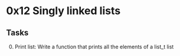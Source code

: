 # 0x12 Singly linked lists

## Tasks
0. Print list:
Write a function that prints all the elements of a list_t list
